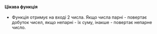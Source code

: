 #### Цікава функція
* Функція отримує на вході 2 числа. 
Якщо числа парні - повертає добуток чисел, якщо непарні - їх суму, інакше - повертає непарне число.
